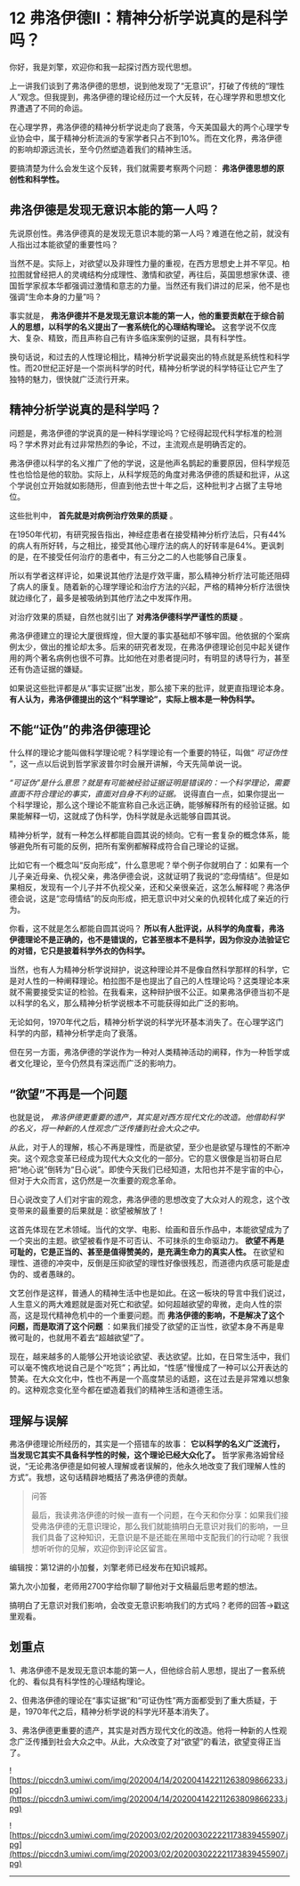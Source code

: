 # 12 弗洛伊德II：精神分析学说真的是科学吗？

你好，我是刘擎，欢迎你和我一起探讨西方现代思想。

上一讲我们谈到了弗洛伊德的思想，说到他发现了“无意识”，打破了传统的“理性人”观念。但我提到，弗洛伊德的理论经历过一个大反转，在心理学界和思想文化界遭遇了不同的命运。

在心理学界，弗洛伊德的精神分析学说走向了衰落，今天美国最大的两个心理学专业协会中，属于精神分析流派的专家学者只占不到10%。而在文化界，弗洛伊德的影响却源远流长，至今仍然塑造着我们的精神生活。

要搞清楚为什么会发生这个反转，我们就需要考察两个问题： **弗洛伊德思想的原创性和科学性。**

## 弗洛伊德是发现无意识本能的第一人吗？

先说原创性。弗洛伊德真的是发现无意识本能的第一人吗？难道在他之前，就没有人指出过本能欲望的重要性吗？

当然不是。实际上，对欲望以及非理性力量的重视，在西方思想史上并不罕见。柏拉图就曾经把人的灵魂结构分成理性、激情和欲望，再往后，英国思想家休谟、德国哲学家叔本华都强调过激情和意志的力量。当然还有我们讲过的尼采，他不是也强调“生命本身的力量”吗？

事实就是， **弗洛伊德并不是发现无意识本能的第一人，他的重要贡献在于综合前人的思想，以科学的名义提出了一套系统化的心理结构理论。** 这套学说不仅庞大、复杂、精致，而且声称自己有许多临床案例的证据，具有科学性。

换句话说，和过去的人性理论相比，精神分析学说最突出的特点就是系统性和科学性。而20世纪正好是一个崇尚科学的时代，精神分析学说的科学特征让它产生了独特的魅力，很快就广泛流行开来。

## 精神分析学说真的是科学吗？

问题是，弗洛伊德的学说真的是一种科学理论吗？它经得起现代科学标准的检测吗？学术界对此有过非常热烈的争论，不过，主流观点是明确否定的。

弗洛伊德以科学的名义推广了他的学说，这是他声名鹊起的重要原因，但科学规范性也恰恰是他的软肋。实际上，从科学规范的角度对弗洛伊德的质疑和批评，从这个学说创立开始就如影随形，但直到他去世十年之后，这种批判才占据了主导地位。

这些批判中， **首先就是对病例治疗效果的质疑** 。

在1950年代初，有研究报告指出，神经症患者在接受精神分析疗法后，只有44%的病人有所好转，与之相比，接受其他心理疗法的病人的好转率是64%。更讽刺的是，在不接受任何治疗的患者中，有三分之二的人也能够自己康复。

所以有学者这样评论，如果说其他疗法是疗效平庸，那么精神分析疗法可能还阻碍了病人的康复。随着新的心理学理论和治疗方法的兴起，严格的精神分析疗法很快就边缘化了，最多是被吸纳到其他疗法之中发挥作用。

对治疗效果的质疑，自然也就引出了 **对弗洛伊德科学严谨性的质疑** 。

弗洛伊德建立的理论大厦很辉煌，但大厦的事实基础却不够牢固。他依据的个案病例太少，做出的推论却太多。后来的研究者发现，在弗洛伊德理论创见中起关键作用的两个著名病例也很不可靠。比如他在对患者提问时，有明显的诱导行为，甚至还有伪造证据的嫌疑。

如果说这些批评都是从“事实证据”出发，那么接下来的批评，就更直指理论本身。 **有人认为，弗洛伊德提出的这个“科学理论”，实际上根本是一种伪科学。**

## 不能“证伪”的弗洛伊德理论

什么样的理论才能叫做科学理论呢？科学理论有一个重要的特征，叫做“ *可证伪性* ”，这一点以后说到哲学家波普尔时会展开讲解，今天先简单说一说。

 *“可证伪”是什么意思？就是有可能被经验证据证明是错误的：一个科学理论，需要直面不符合理论的事实，直面对自身不利的证据。* 说得直白一点，如果你提出一个科学理论，那么这个理论不能宣称自己永远正确，能够解释所有的经验证据。如果能解释一切，这就成了伪科学，伪科学就是永远能够自圆其说。

精神分析学，就有一种怎么样都能自圆其说的倾向。它有一套复杂的概念体系，能够避免所有可能的反例，把所有案例都解释成符合自己理论的证据。

比如它有一个概念叫“反向形成”，什么意思呢？举个例子你就明白了：如果有一个儿子亲近母亲、仇视父亲，弗洛伊德会说，这就证明了我说的“恋母情结”。但是如果相反，发现有一个儿子并不仇视父亲，还和父亲很亲近，这怎么解释呢？弗洛伊德会说，这是“恋母情结”的反向形成，把无意识中对父亲的仇视转化成了亲近的行为。

你看，这不就是怎么都能自圆其说吗？ **所以有人批评说，从科学的角度看，弗洛伊德理论不是正确的，也不是错误的，它甚至根本不是科学，因为你没办法验证它的对错，它只是披着科学外衣的伪科学。**

当然，也有人为精神分析学说辩护，说这种理论并不是像自然科学那样的科学，它是对人性的一种阐释理论。柏拉图不是也提出了自己的人性理论吗？这类理论本来就不需要接受实证的检验。在我看来，这种辩护很不公正。如果弗洛伊德当初不是以科学的名义，那么精神分析学说根本不可能获得如此广泛的影响。

无论如何，1970年代之后，精神分析学说的科学光环基本消失了。在心理学这门科学的内部，精神分析学走向了衰落。

但在另一方面，弗洛伊德的学说作为一种对人类精神活动的阐释，作为一种哲学或者文化理论，至今仍然具有深远而广泛的影响力。

## “欲望”不再是一个问题

也就是说， *弗洛伊德更重要的遗产，其实是对西方现代文化的改造。他借助科学的名义，将一种新的人性观念广泛传播到社会大众之中。*

从此，对于人的理解，核心不再是理性，而是欲望，至少也是欲望与理性的不断冲突。这个观念变革已经成为现代大众文化的一部分。它的意义很像是当初哥白尼把“地心说”倒转为“日心说”。即使今天我们已经知道，太阳也并不是宇宙的中心，但对于大众而言，这仍然是一次重要的观念革命。

日心说改变了人们对宇宙的观念，弗洛伊德的思想改变了大众对人的观念，这个改变带来的最重要的后果就是：欲望被解放了！

这首先体现在艺术领域。当代的文学、电影、绘画和音乐作品中，本能欲望成为了一个突出的主题。欲望被看作是不可否认、不可抹杀的生命驱动力。 **欲望不再是可耻的，它是正当的、甚至是值得赞美的，是充满生命力的真实人性。** 在欲望和理性、道德的冲突中，反倒是压抑欲望的理性好像很残忍，而道德内疚感可能是虚伪的、或者愚昧的。

文艺创作是这样，普通人的精神生活中也是如此。在这一板块的导言中我们说过，人生意义的两大难题就是面对死亡和欲望。如何超越欲望的卑微，走向人性的崇高，这是现代精神危机中的一个重要问题。而 **弗洛伊德的影响，不是解决了这个问题，而是取消了这个问题** ：如果我们接受了欲望的正当性，欲望本身不再是卑微可耻的，也就用不着去“超越欲望”了。

现在，越来越多的人能够公开地谈论欲望、表达欲望。比如，在日常生活中，我们可以毫不愧疚地说自己是个“吃货”；再比如，“性感”慢慢成了一种可以公开表达的赞美。在大众文化中，性也不再是一个高度禁忌的话题，这在过去是非常难以想象的。这种观念变化至今都在塑造着我们的精神生活和道德生活。

## 理解与误解

弗洛伊德理论所经历的，其实是一个搭错车的故事： **它以科学的名义广泛流行，当发现它其实不具备科学性的时候，这个理论已经大众化了。** 哲学家弗洛姆曾经说，“无论弗洛伊德是如何被人理解或者误解的，他永久地改变了我们理解人性的方式”。我想，这句话精辟地概括了弗洛伊德的贡献。

> 问答
> 
> 最后，我读弗洛伊德的时候一直有一个问题，在今天和你分享：如果我们接受弗洛伊德的无意识理论，那么我们就能搞明白无意识对我们的影响，一旦我们具备了这种知识，无意识是不是还能在黑暗中支配我们的行动呢？我很想听听你的见解，欢迎你到评论区留言。

编辑按：第12讲的小加餐，刘擎老师已经发布在知识城邦。

第九次小加餐，老师用2700字给你聊了聊他对于文稿最后思考题的想法。

搞明白了无意识对我们影响，会改变无意识影响我们的方式吗？老师的回答→戳这里观看。

## 划重点

1、弗洛伊德不是发现无意识本能的第一人，但他综合前人思想，提出了一套系统化的、看似具有科学性的心理结构理论。

2、但弗洛伊德的理论在“事实证据”和“可证伪性”两方面都受到了重大质疑，于是，1970年代之后，精神分析学说的科学光环基本消失了。

3、弗洛伊德更重要的遗产，其实是对西方现代文化的改造。他将一种新的人性观念广泛传播到社会大众之中。从此，大众改变了对“欲望”的看法，欲望变得正当了。

![https://piccdn3.umiwi.com/img/202004/14/202004142211263809866233.jpg](https://piccdn3.umiwi.com/img/202004/14/202004142211263809866233.jpg)

![https://piccdn3.umiwi.com/img/202003/02/202003022221173839455907.jpg](https://piccdn3.umiwi.com/img/202003/02/202003022221173839455907.jpg)

---
